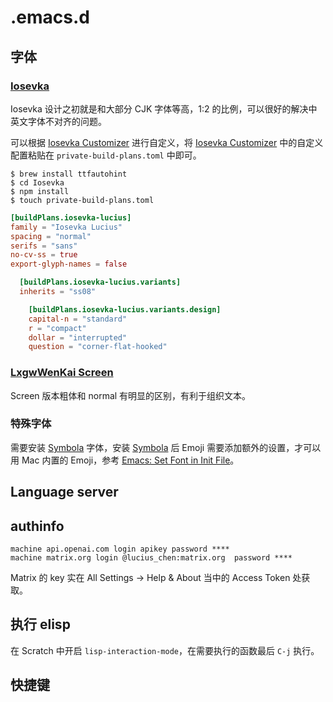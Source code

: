 # .emacs.d

## 字体

### [Iosevka](https://github.com/be5invis/Iosevka)

Iosevka 设计之初就是和大部分 CJK 字体等高，1:2 的比例，可以很好的解决中英文字体不对齐的问题。

可以根据 [Iosevka Customizer](https://typeof.net/Iosevka/customizer) 进行自定义，将 [Iosevka Customizer](https://typeof.net/Iosevka/customizer) 中的自定义配置粘贴在 `private-build-plans.toml` 中即可。

``` shell
$ brew install ttfautohint
$ cd Iosevka
$ npm install
$ touch private-build-plans.toml
```

``` toml
[buildPlans.iosevka-lucius]
family = "Iosevka Lucius"
spacing = "normal"
serifs = "sans"
no-cv-ss = true
export-glyph-names = false

  [buildPlans.iosevka-lucius.variants]
  inherits = "ss08"

    [buildPlans.iosevka-lucius.variants.design]
    capital-n = "standard"
    r = "compact"
    dollar = "interrupted"
    question = "corner-flat-hooked"
```

### [LxgwWenKai Screen](https://github.com/lxgw/LxgwWenKai-Screen)

Screen 版本粗体和 normal 有明显的区别，有利于组织文本。

### 特殊字体

需要安装 [Symbola]( https://www.wfonts.com/font/symbola) 字体，安装 [Symbola]( https://www.wfonts.com/font/symbola) 后 Emoji 需要添加额外的设置，才可以用 Mac 内置的 Emoji，参考 [Emacs: Set Font in Init File](http://xahlee.info/emacs/emacs/emacs_list_and_set_font.html)。

## Language server



## authinfo

```
machine api.openai.com login apikey password ****
machine matrix.org login @lucius_chen:matrix.org  password ****
```

Matrix 的 key 实在 All Settings -> Help & About 当中的 Access Token 处获取。

## 执行 elisp

在 Scratch 中开启 `lisp-interaction-mode`，在需要执行的函数最后 `C-j` 执行。

## 快捷键
